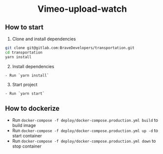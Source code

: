 <div align="center">
  <h1>Vimeo-upload-watch</h1>
</div>

## How to start

  1. Clone and install dependencies

  ```bash
  git clone git@gitlab.com:BraveDevelopers/transportation.git
  cd transportation
  yarn install
  ```

  2. Install dependencies

    - Run `yarn install`

  3. Start project

    - Run `yarn start`

## How to dockerize

- Run `docker-compose -f deploy/docker-compose.production.yml build` to build image
- Run `docker-compose -f deploy/docker-compose.production.yml up -d` to start container
- Run `docker-compose -f deploy/docker-compose.production.yml down` to stop container
